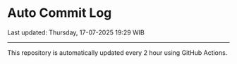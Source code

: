 # Auto Commit Log

Last updated: Thursday, 17-07-2025 19:29 WIB

---

This repository is automatically updated every 2 hour using GitHub Actions.
